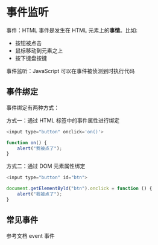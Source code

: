 # 事件监听

事件：HTML 事件是发生在 HTML 元素上的**事情**。比如:
- 按钮被点击
- 鼠标移动到元素之上
- 按下键盘按键

事件监听：JavaScript 可以在事件被侦测到时执行代码

## 事件绑定

事件绑定有两种方式：

方式一：通过 HTML 标签中的事件属性进行绑定
```javascript
<input type="button" onclick='on()'>

function on() {
    alert("我被点了");
}
```

方式二：通过 DOM 元素属性绑定
```javascript
<input type="button" id="btn">

document.getElementByld("btn").onclick = function () {
    alert("我被点了");
}
```

## 常见事件

参考文档 event 事件








